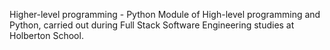 Higher-level programming - Python
Module of High-level programming and Python, carried out during Full Stack Software Engineering studies at Holberton School.
